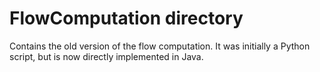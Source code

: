 # FlowComputation directory

Contains the old version of the flow computation. It was initially a Python script, but is now directly implemented in Java.
